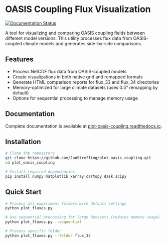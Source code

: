 # OASIS Coupling Flux Visualization

[![Documentation Status](https://readthedocs.org/projects/plot-oasis-coupling/badge/?version=latest)](https://plot-oasis-coupling.readthedocs.io/en/latest/?badge=latest)

A tool for visualizing and comparing OASIS coupling fields between different model versions. This utility processes flux data from OASIS-coupled climate models and generates side-by-side comparisons.

## Features

- Process NetCDF flux data from OASIS-coupled models
- Create visualizations in both native grid and remapped formats
- Generate HTML comparison reports for flux_33 and flux_34 directories
- Memory-optimized for large climate datasets (uses 0.5° remapping by default)
- Options for sequential processing to manage memory usage

## Documentation

Complete documentation is available at [plot-oasis-coupling.readthedocs.io](https://plot-oasis-coupling.readthedocs.io/).

## Installation

```bash
# Clone the repository
git clone https://github.com/JanStreffing/plot_oasis_coupling.git
cd plot_oasis_coupling

# Install required dependencies
pip install numpy matplotlib xarray cartopy dask scipy
```

## Quick Start

```bash
# Process all experiment folders with default settings
python plot_fluxes.py

# Use sequential processing for large datasets (reduces memory usage)
python plot_fluxes.py --sequential

# Process specific folder
python plot_fluxes.py --folder flux_33
